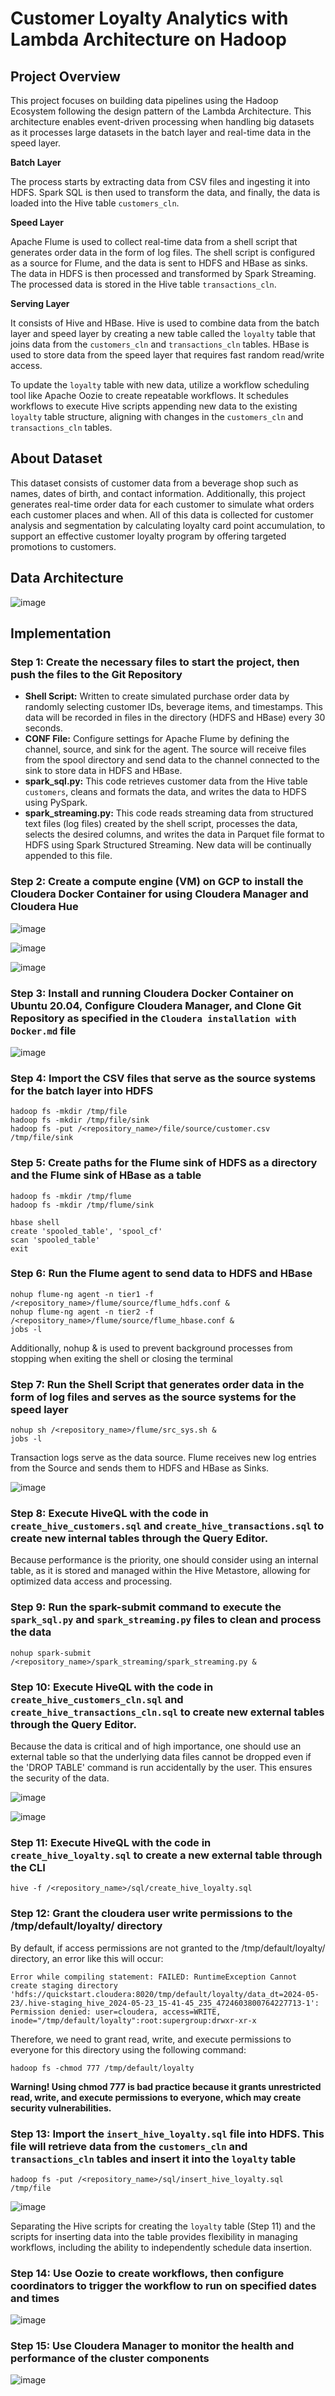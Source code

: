 # Customer Loyalty Analytics with Lambda Architecture on Hadoop
## Project Overview
This project focuses on building data pipelines using the Hadoop Ecosystem following the design pattern of the Lambda Architecture. This architecture enables event-driven processing when handling big datasets as it processes large datasets in the batch layer and real-time data in the speed layer.

**Batch Layer**

The process starts by extracting data from CSV files and ingesting it into HDFS. Spark SQL is then used to transform the data, and finally, the data is loaded into the Hive table ```customers_cln```.

**Speed Layer**

Apache Flume is used to collect real-time data from a shell script that generates order data in the form of log files. The shell script is configured as a source for Flume, and the data is sent to HDFS and HBase as sinks. The data in HDFS is then processed and transformed by Spark Streaming. The processed data is stored in the Hive table ```transactions_cln```.

**Serving Layer**

It consists of Hive and HBase. Hive is used to combine data from the batch layer and speed layer by creating a new table called the ```loyalty``` table that joins data from the ```customers_cln``` and ```transactions_cln``` tables. HBase is used to store data from the speed layer that requires fast random read/write access.

To update the ```loyalty``` table with new data, utilize a workflow scheduling tool like Apache Oozie to create repeatable workflows. It schedules workflows to execute Hive scripts appending new data to the existing ```loyalty``` table structure, aligning with changes in the ```customers_cln``` and ```transactions_cln``` tables.
## About Dataset
This dataset consists of customer data from a beverage shop such as names, dates of birth, and contact information. Additionally, this project generates real-time order data for each customer to simulate what orders each customer places and when. All of this data is collected for customer analysis and segmentation by calculating loyalty card point accumulation, to support an effective customer loyalty program by offering targeted promotions to customers.
## Data Architecture
![image](https://github.com/getnkit/Data-Pipelines-on-Hadoop-for-Customer-Loyalty-Program/blob/122228104c802d9363f5bfbc42f39cfb2ebb0637/images/Data%20Architecture.png)
## Implementation
### Step 1: Create the necessary files to start the project, then push the files to the Git Repository
- **Shell Script:** Written to create simulated purchase order data by randomly selecting customer IDs, beverage items, and timestamps. This data will be recorded in files in the directory (HDFS and HBase) every 30 seconds.
- **CONF File:** Configure settings for Apache Flume by defining the channel, source, and sink for the agent. The source will receive files from the spool directory and send data to the channel connected to the sink to store data in HDFS and HBase.
- **spark_sql.py:** This code retrieves customer data from the Hive table ```customers```, cleans and formats the data, and writes the data to HDFS using PySpark.
- **spark_streaming.py:** This code reads streaming data from structured text files (log files) created by the shell script, processes the data, selects the desired columns, and writes the data in Parquet file format to HDFS using Spark Structured Streaming. New data will be continually appended to this file.
### Step 2: Create a compute engine (VM) on GCP to install the Cloudera Docker Container for using Cloudera Manager and Cloudera Hue
![image](https://github.com/getnkit/Data-Pipelines-on-Hadoop-for-Customer-Loyalty-Program/blob/2c5563da36563962d6725f3a3ebbf8374cee16bd/images/Machine%20configuration.png)

![image](https://github.com/getnkit/Data-Pipelines-on-Hadoop-for-Customer-Loyalty-Program/blob/2c5563da36563962d6725f3a3ebbf8374cee16bd/images/Firewalls.png)

![image](https://github.com/getnkit/Data-Pipelines-on-Hadoop-for-Customer-Loyalty-Program/blob/2c5563da36563962d6725f3a3ebbf8374cee16bd/images/Boot%20disk.png)
### Step 3: Install and running Cloudera Docker Container on Ubuntu 20.04, Configure Cloudera Manager, and Clone Git Repository as specified in the ```Cloudera installation with Docker.md``` file
![image](https://github.com/getnkit/Customer-Loyalty/blob/eb2c95db1a88358fd652ab3daca16f21c0996a61/images/Cloudera%20Manager%20UI.png)
### Step 4: Import the CSV files that serve as the source systems for the batch layer into HDFS
```
hadoop fs -mkdir /tmp/file
hadoop fs -mkdir /tmp/file/sink
hadoop fs -put /<repository_name>/file/source/customer.csv /tmp/file/sink
```
### Step 5: Create paths for the Flume sink of HDFS as a directory and the Flume sink of HBase as a table
```
hadoop fs -mkdir /tmp/flume
hadoop fs -mkdir /tmp/flume/sink
```
```
hbase shell
create 'spooled_table', 'spool_cf'
scan 'spooled_table'
exit
```
### Step 6: Run the Flume agent to send data to HDFS and HBase
```
nohup flume-ng agent -n tier1 -f /<repository_name>/flume/source/flume_hdfs.conf &
nohup flume-ng agent -n tier2 -f /<repository_name>/flume/source/flume_hbase.conf &
jobs -l
```
Additionally, nohup & is used to prevent background processes from stopping when exiting the shell or closing the terminal
### Step 7: Run the Shell Script that generates order data in the form of log files and serves as the source systems for the speed layer
```
nohup sh /<repository_name>/flume/src_sys.sh &
jobs -l
```
Transaction logs serve as the data source. Flume receives new log entries from the Source and sends them to HDFS and HBase as Sinks.

![image](https://github.com/getnkit/Customer-Loyalty/blob/c36a8fb0b3fd10fc4bfe295f8f30d871f28e94d6/images/Flume%20sink.jpg)
### Step 8: Execute HiveQL with the code in ```create_hive_customers.sql``` and ```create_hive_transactions.sql``` to create new internal tables through the Query Editor.
Because performance is the priority, one should consider using an internal table, as it is stored and managed within the Hive Metastore, allowing for optimized data access and processing.
### Step 9: Run the spark-submit command to execute the ```spark_sql.py``` and ```spark_streaming.py``` files to clean and process the data
```
nohup spark-submit /<repository_name>/spark_streaming/spark_streaming.py & 
```
### Step 10: Execute HiveQL with the code in ```create_hive_customers_cln.sql``` and ```create_hive_transactions_cln.sql``` to create new external tables through the Query Editor.
Because the data is critical and of high importance, one should use an external table so that the underlying data files cannot be dropped even if the 'DROP TABLE' command is run accidentally by the user. This ensures the security of the data.

![image](https://github.com/getnkit/Customer-Loyalty/blob/eb2c95db1a88358fd652ab3daca16f21c0996a61/images/customers_cln%20table.png)

![image](https://github.com/getnkit/Customer-Loyalty/blob/eb2c95db1a88358fd652ab3daca16f21c0996a61/images/transactions_cln%20table.png)
### Step 11: Execute HiveQL with the code in ```create_hive_loyalty.sql``` to create a new external table through the CLI
```
hive -f /<repository_name>/sql/create_hive_loyalty.sql
```
### Step 12: Grant the cloudera user write permissions to the /tmp/default/loyalty/ directory
By default, if access permissions are not granted to the /tmp/default/loyalty/ directory, an error like this will occur:
```
Error while compiling statement: FAILED: RuntimeException Cannot create staging directory 'hdfs://quickstart.cloudera:8020/tmp/default/loyalty/data_dt=2024-05-23/.hive-staging_hive_2024-05-23_15-41-45_235_4724603800764227713-1': Permission denied: user=cloudera, access=WRITE, inode="/tmp/default/loyalty":root:supergroup:drwxr-xr-x
```
Therefore, we need to grant read, write, and execute permissions to everyone for this directory using the following command:
```
hadoop fs -chmod 777 /tmp/default/loyalty
```
**Warning! Using chmod 777 is bad practice because it grants unrestricted read, write, and execute permissions to everyone, which may create security vulnerabilities.**
### Step 13: Import the ```insert_hive_loyalty.sql``` file into HDFS. This file will retrieve data from the ```customers_cln``` and ```transactions_cln``` tables and insert it into the ```loyalty``` table
```
hadoop fs -put /<repository_name>/sql/insert_hive_loyalty.sql /tmp/file
```
![image](https://github.com/getnkit/Customer-Loyalty/blob/eb2c95db1a88358fd652ab3daca16f21c0996a61/images/loyalty%20table.png)

Separating the Hive scripts for creating the ```loyalty``` table (Step 11) and the scripts for inserting data into the table provides flexibility in managing workflows, including the ability to independently schedule data insertion.
### Step 14: Use Oozie to create workflows, then configure coordinators to trigger the workflow to run on specified dates and times
![image](https://github.com/getnkit/Customer-Loyalty/blob/eb2c95db1a88358fd652ab3daca16f21c0996a61/images/Oozie%20Dashboard.png)
### Step 15: Use Cloudera Manager to monitor the health and performance of the cluster components
![image](https://github.com/getnkit/Data-Pipelines-on-Hadoop-for-Customer-Loyalty-Program/blob/deb32df61f37251d234d67f38eb3c9e70d54c053/images/Services%20Monitoring.png)
